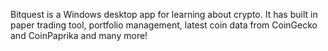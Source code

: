 Bitquest is a Windows desktop app for learning about crypto. It has built in paper trading tool, portfolio management, latest coin data from CoinGecko and CoinPaprika and many more!

